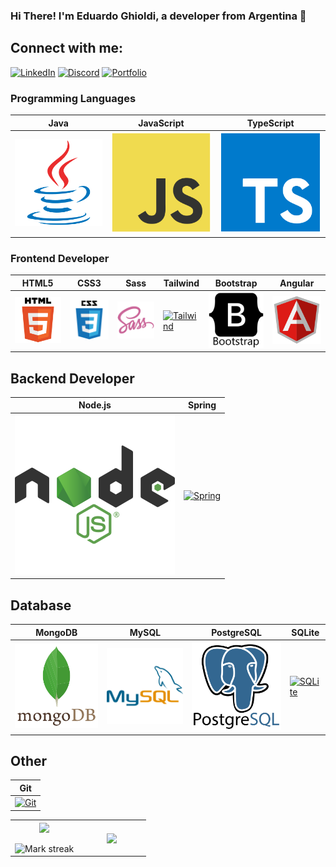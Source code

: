 ### Hi There! I'm Eduardo Ghioldi, a developer from Argentina 👋


## Connect with me:


[![LinkedIn](https://www.vectorlogo.zone/logos/linkedin/linkedin-icon.svg)](https://www.linkedin.com/in/ghioldieduardo/) 
[![Discord](https://www.vectorlogo.zone/logos/discordapp/discordapp-icon.svg)](https://discord.com/users/1051568512742727790)
[![Portfolio](https://www.vectorlogo.zone/logos/google_chrome/google_chrome-icon.svg)](URL_DEL_PORTFOLIO)

### Programming Languages


| Java | JavaScript | TypeScript |
|------|------------|------------|
| [![Java](https://raw.githubusercontent.com/devicons/devicon/master/icons/java/java-original.svg)](https://www.java.com) | [![JavaScript](https://raw.githubusercontent.com/devicons/devicon/master/icons/javascript/javascript-original.svg)](https://developer.mozilla.org/en-US/docs/Web/JavaScript) | [![TypeScript](https://raw.githubusercontent.com/devicons/devicon/master/icons/typescript/typescript-original.svg)](https://www.typescriptlang.org/)

### Frontend Developer

| HTML5 | CSS3 |   Sass   | Tailwind | Bootstrap | Angular |
|-------|------|----------|----------|-----------|---------|
| [![HTML5](https://raw.githubusercontent.com/devicons/devicon/master/icons/html5/html5-original-wordmark.svg)](https://www.w3.org/html/) | [![CSS3](https://raw.githubusercontent.com/devicons/devicon/master/icons/css3/css3-original-wordmark.svg)](https://www.w3schools.com/css/) | [![Sass](https://raw.githubusercontent.com/devicons/devicon/master/icons/sass/sass-original.svg)](https://sass-lang.com) | [![Tailwind](https://www.vectorlogo.zone/logos/tailwindcss/tailwindcss-icon.svg)](https://tailwindcss.com/) | [![Bootstrap](https://raw.githubusercontent.com/devicons/devicon/master/icons/bootstrap/bootstrap-plain-wordmark.svg)](https://getbootstrap.com/) | [![Angular](https://raw.githubusercontent.com/devicons/devicon/master/icons/angularjs/angularjs-original.svg)](https://angular.io/)
## Backend Developer

| Node.js | Spring |
|---------|--------|
| [![Node.js](https://raw.githubusercontent.com/devicons/devicon/master/icons/nodejs/nodejs-original-wordmark.svg)](https://nodejs.org) | [![Spring](https://www.vectorlogo.zone/logos/springio/springio-icon.svg)](https://spring.io/) |

## Database

| MongoDB | MySQL | PostgreSQL | SQLite |
|---------|-------|------------|--------|
| [![MongoDB](https://raw.githubusercontent.com/devicons/devicon/master/icons/mongodb/mongodb-original-wordmark.svg)](https://www.mongodb.com/) | [![MySQL](https://raw.githubusercontent.com/devicons/devicon/master/icons/mysql/mysql-original-wordmark.svg)](https://www.mysql.com/) | [![PostgreSQL](https://raw.githubusercontent.com/devicons/devicon/master/icons/postgresql/postgresql-original-wordmark.svg)](https://www.postgresql.org) | [![SQLite](https://www.vectorlogo.zone/logos/sqlite/sqlite-icon.svg)](https://www.sqlite.org/) |

## Other

| Git |
|-----|
| [![Git](https://www.vectorlogo.zone/logos/git-scm/git-scm-icon.svg)](https://git-scm.com/) |

<!--- stats & Trophy (start) -->
<p align="center">
  <!--- stats (start) -->
<table align="center">
<tr border="none">
<td width="50%" align="center">
  
  <img  align="center"  src="https://github-readme-stats.vercel.app/api?username=EdGhioldi&theme=dark&show_icons=true&count_private=true" />
  <br></br>
  <img  title="🔥 Get streak stats for your profile at git.io/streak-stats" alt="Mark streak" src="https://github-readme-streak-stats.herokuapp.com/?user=EdGhioldi&theme=dark&hide_border=false" /> 
</td>

<td width="50%" align="center">

  <img  align="center"  src="https://github-readme-stats.anuraghazra1.vercel.app/api/top-langs/?username=EdGhioldi&theme=dark&hide_border=false&no-bg=true&no-frame=true&langs_count=10"/>
  
  </td>
</tr>
</table>
<!--- stats (end) -->
